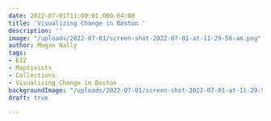 ```yaml
---
date: 2022-07-01T11:09:01.000-04:00
title: 'Visualizing Change in Boston '
description: ''
image: "/uploads/2022-07-01/screen-shot-2022-07-01-at-11-29-58-am.png"
author: Megan Nally
tags:
- K12
- Maptivists
- Collections
- Visualizing Change in Boston
backgroundImage: "/uploads/2022-07-01/screen-shot-2022-07-01-at-11-29-58-am.png"
draft: true

---
```

